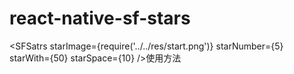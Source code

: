 # react-native-sf-stars
  <SFSatrs starImage={require('../../res/start.png')} starNumber={5} starWith={50} starSpace={10} />使用方法
